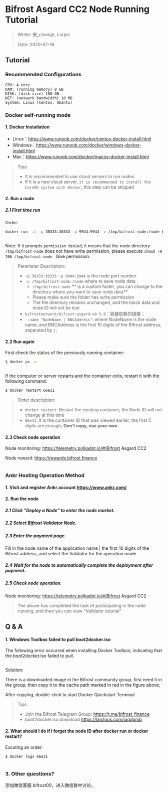# Bifrost Asgard CC2 Node Running Tutorial

> Writer: 安_change, Lurpis
> 
> Date: 2020-07-18

## Tutorial
### Recommended Configurations

```
CPU: 4 core
RAM: (running memory) 8 GB
DISK: (disk size) 100 GB
NET: (network bandwidth) 10 MB
System: Linux (Centos, Ubantu)
```

### Docker self-running mode
#### 1. Docker Installation
- Linux：<https://www.runoob.com/docker/centos-docker-install.html>
- Windows：<https://www.runoob.com/docker/windows-docker-install.html>
- Mac：<https://www.runoob.com/docker/macos-docker-install.html>

> Tips:
> 
> - It is recommended to use cloud servers to run nodes.
> - If it is a new cloud server, `It is recommended to install the CoreOS system with Docker`, this step can be skipped

#### 2. Run a node

##### 2.1 First time run

Order:

```sh
docker run -it -p 30333:30333 -p 9944:9944 -v /tmp/bifrost-node:/node bifrostnetwork/bifrost:asgard-v0.5.0 --base-path '/node' --name "NodeName | BNCAddress" --rpc-cors 'all' --unsafe-ws-external --validator
```

<img :src="$withBase('/zh/node-tutorials/node-tutorials-01.png')" alt="" />

Note: If it prompts `permission denied`, it means that the node directory `/tmp/bifrost-node` does not have write permission, please execute `chmod -R 766 /tmp/bifrost-node ` Give permission.

> Parameter Description:
> 
> - `-p 30333:30333 -p 9944:9944` is the node port number.
> - `-v /tmp/bifrost-node:/node` where to save node data 
>     - `/tmp/bifrost-node` ** is a custom folder, you can change to the directory where you want to save node data**
>     - Please make sure the folder has write permission
>     - The file directory remains unchanged, and the block data and node ID will not be lost
> - `bifrostnetwork/bifrost:asgard-v0.5.0`：容器依赖的镜像；
> - `--name "NodeName | BNCAddress"`: where NodeName is the node name, and BNCAddress is the first 10 digits of the Bifrost address, separated by `|`;

#### 2.2 Run again

First check the status of the previously running container:

```sh
$ docker ps -a
```

<img :src="$withBase('/zh/node-tutorials/node-tutorials-02.png')" alt="" />

If the computer or server restarts and the container exits, restart it with the following command:

```sh
$ docker restart 66e31
```

> Order description:
> 
> - `docker restart`: Restart the existing container, the Node ID will not change at this time
> - `66e31`: It is the container ID that was viewed earlier, the first 5 digits are enough; **Don’t copy, use your own**.

#### 2.3 Check node operation

Node monitoring: <https://telemetry.polkadot.io/#/Bifrost> Asgard CC2

Node reward: <https://rewards.bifrost.finance>

<img :src="$withBase('/zh/node-tutorials/node-tutorials-03.png')" alt="" />

### Ankr Hosting Operation Method
#### 1. Visit and register Ankr account <https://www.ankr.com/>
#### 2. Run the node
##### 2.1 Click "Deploy a Node" to enter the node market.
##### 2.2 Select Bifrost Validator Node.
##### 2.3 Enter the payment page.
Fill in the node name of the application name | the first 10 digits of the Bifrost address, and select the Validator for the operation mode

##### 2.4 Wait for the node to automatically complete the deployment after payment.
##### 2.5 Check node operation.

Node monitoring: <https://telemetry.polkadot.io/#/Bifrost> Asgard CC2

> The above has completed the task of participating in the node running, and then you can view "Validator tutorial"

## Q & A
#### 1. Windows Toolbox failed to pull boot2docker.iso

The following error occurred when installing Docker Toolbox, indicating that the boot2docker.iso failed to pull.

<img :src="$withBase('/zh/node-tutorials/node-tutorials-04.png')" alt="" />

Solution:

There is a downloaded image in the Bifrost community group, first need it in the group; then copy it to the cache path marked in red in the figure above;

After copying, double-click to start Docker Quickstart Terminal

> Tips:
> 
> - Join the Bifrost Telegram Group: https://t.me/bifrost_finance
> - boot2docker.iso download https://lanzous.com/iaqdpmb

#### 2. What should I do if I forget the node ID after docker run or docker restart?

Excuting an order:

```sh
$ docker logs 66e31
```

<img :src="$withBase('/zh/node-tutorials/node-tutorials-05.png')" alt="" />

### 3. Other questions?

添加微信客服 bifrost00，进入微信群中讨论。